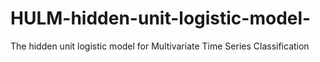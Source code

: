 # HULM-hidden-unit-logistic-model-
The hidden unit logistic model for Multivariate Time Series Classification
